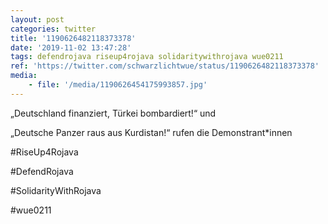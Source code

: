 ```yaml
---
layout: post
categories: twitter
title: '1190626482118373378'
date: '2019-11-02 13:47:28'
tags: defendrojava riseup4rojava solidaritywithrojava wue0211
ref: 'https://twitter.com/schwarzlichtwue/status/1190626482118373378'
media:
    - file: '/media/1190626454175993857.jpg'
---
```

„Deutschland finanziert, Türkei bombardiert!“ und

„Deutsche Panzer raus aus Kurdistan!“ rufen die Demonstrant\*innen

#RiseUp4Rojava

#DefendRojava

#SolidarityWithRojava

#wue0211  

